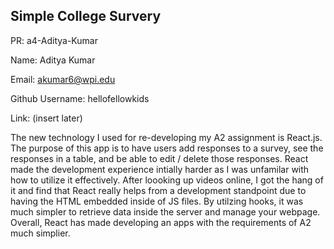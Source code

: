 ## Simple College Survery

PR: a4-Aditya-Kumar

Name: Aditya Kumar

Email: akumar6@wpi.edu

Github Username: hellofellowkids

Link: (insert later)

The new technology I used for re-developing my A2 assignment is React.js. The purpose of this app is to have users add responses to a survey, see the responses in a table, and be able to edit / delete those responses. React made the development experience intially harder as I was unfamilar with how to utilize it effectively. After loooking up videos online, I got the hang of it and find that React really helps from a development standpoint due to having the HTML embedded inside of JS files. By utilzing hooks, it was much simpler to retrieve data inside the server and manage your webpage. Overall, React has made developing an apps with the requirements of A2 much simplier.